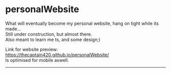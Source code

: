 ﻿# personalWebsite  
What will eventually become my personal website, hang on tight while its made...  
Still under construction, but almost there.  
Also meant to learn me ts, and some design;)  
  

Link for website preview:  
https://thecaptain420.github.io/personalWebsite/  
Is optimised for mobile aswell.  
 
____________________  


